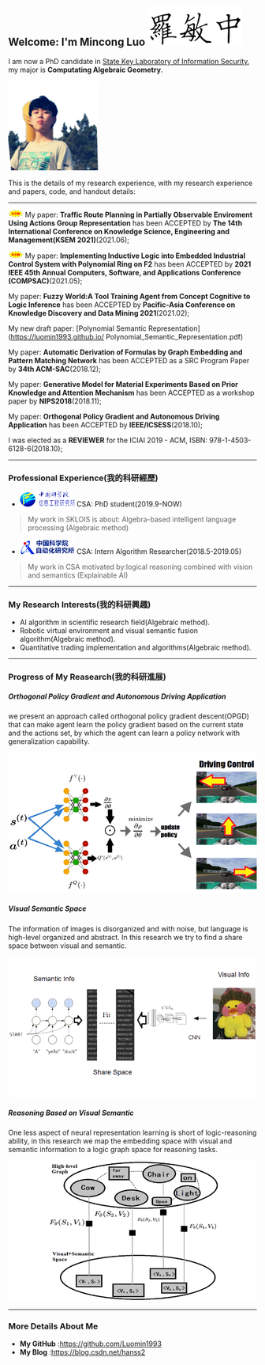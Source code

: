 ## Welcome: I'm Mincong Luo ![me](name.png)


I am now a PhD candidate in [State Key Laboratory of Information Security](http://www.sklois.cn/), my major is **Computating Algebraic Geometry**.

![me](me.png)

This is the details of my research experience, with my research experience and papers, code, and handout details:


-------------------------------------------

![new](new.gif)
My paper:
**Traffic Route Planning in Partially Observable Enviroment Using Actions Group Representation**
has been ACCEPTED by **The 14th International Conference on Knowledge Science, Engineering and Management(KSEM 2021)**(2021.06);

![new](new.gif)
My paper:
**Implementing Inductive Logic into Embedded Industrial Control System with Polynomial Ring on F2**
has been ACCEPTED by **2021 IEEE 45th Annual Computers, Software, and Applications Conference (COMPSAC)**(2021.05);

My paper:
**Fuzzy World:A Tool Training Agent from Concept Cognitive to Logic Inference**
has been ACCEPTED by **Pacific-Asia Conference on Knowledge Discovery and Data Mining 2021**(2021.02);

My new draft paper:
[Polynomial Semantic Representation](https://luomin1993.github.io/
Polynomial_Semantic_Representation.pdf)

My paper:
**Automatic Derivation of Formulas by Graph Embedding and Pattern Matching Network**
has been ACCEPTED as a SRC Program Paper by **34th ACM-SAC**(2018.12);


My paper:
**Generative Model for Material Experiments Based on Prior Knowledge and Attention Mechanism**
has been ACCEPTED as a workshop paper by **NIPS2018**(2018.11);


My paper:
**Orthogonal Policy Gradient and Autonomous Driving Application**
has been ACCEPTED by **IEEE/ICSESS**(2018.10);


I was elected as a **REVIEWER** for the ICIAI 2019 - ACM, ISBN: 978-1-4503-6128-6(2018.10);

-------------------------------------------
### Professional Experience(我的科研經歷)

- ![CSA](cv_iie.png)  CSA: PhD student(2019.9-NOW)

>My work in SKLOIS is about: Algebra-based intelligent language processing (Algebraic method)
 

- ![CSA](cv_csa.png)  CSA: Intern Algorithm Researcher(2018.5-2019.05)

>My work in CSA motivated by:logical reasoning combined with vision and semantics (Explainable AI)

-------------------------------------------
### My Research Interests(我的科研興趣)
- AI algorithm in scientific research field(Algebraic method).
- Robotic virtual environment and visual semantic fusion algorithm(Algebraic method).
- Quantitative trading implementation and algorithms(Algebraic method).


--------------------------------------------
### Progress of My Reasearch(我的科研進展)

##### Orthogonal Policy Gradient and Autonomous Driving Application
we present an approach called orthogonal policy gradient descent(OPGD) that can make agent learn the policy gradient based on the current state and the actions set, by which the agent can learn a policy network with generalization capability. 

![CSA](pro_auto.png)


##### Visual Semantic Space
The information of images is disorganized and with noise, but language is high-level organized and abstract. In this research we try to find a share space between visual and semantic.

![CSA](pro_sem.png)

##### Reasoning Based on Visual Semantic
One less aspect of neural representation learning is short of logic-reasoning ability, in this research we map the embedding space with visual and semantic information to a logic graph space for reasoning tasks.

![CSA](pro_reasoning.png)



-------------------------------------------
### More Details About Me

- **My GitHub** :https://github.com/Luomin1993
- **My Blog** :https://blog.csdn.net/hanss2

